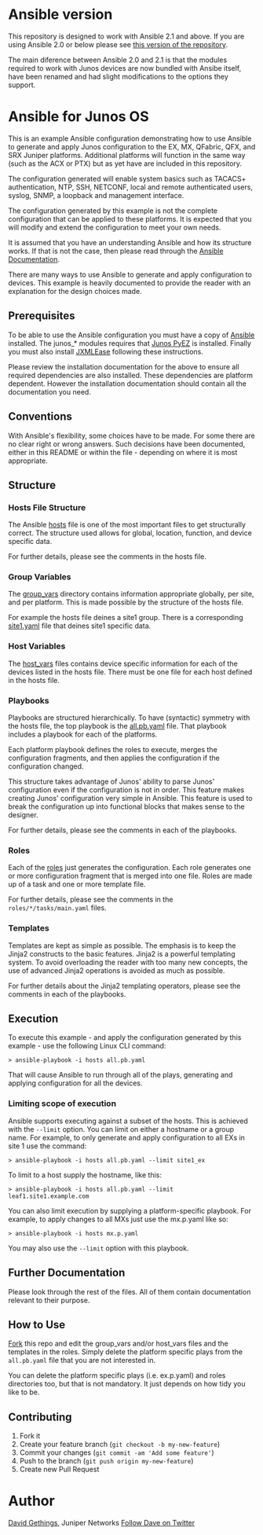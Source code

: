 # Ansible version

This repository is designed to work with Ansible 2.1 and above. If you are using Ansible 2.0 or below please see [this version of the repository](https://github.com/dgjnpr/ansible-template-for-junos/tree/ansible-2.0).

The main diference between Ansible 2.0 and 2.1 is that the modules required to work with Junos devices are now bundled with Ansibe itself, have been renamed and had slight modifications to the options they support.

# Ansible for Junos OS

This is an example Ansible configuration demonstrating how to use Ansible to generate and apply Junos configuration to the EX, MX, QFabric, QFX, and SRX Juniper platforms. Additional platforms will function in the same way (such as the ACX or PTX) but as yet have are included in this repository.

The configuration generated will enable system basics such as TACACS+ authentication, NTP, SSH, NETCONF, local and remote authenticated users, syslog, SNMP, a loopback and management interface.

The configuration generated by this example is not the complete configuration that can be applied to these platforms. It is expected that you will modify and extend the configuration to meet your own needs.

It is assumed that you have an understanding Ansible and how its structure works. If that is not the case, then please read through the [Ansible Documentation](http://docs.ansible.com).

There are many ways to use Ansible to generate and apply configuration to devices. This example is heavily documented to provide the reader with an explanation for the design choices made.

## Prerequisites

To be able to use the Ansible configuration you must have a copy of [Ansible](http://docs.ansible.com/intro_installation.html) installed. The junos_* modules requires that [Junos PyEZ](https://github.com/Juniper/py-junos-eznc) is installed. Finally you must also install [JXMLEase](http://jxmlease.readthedocs.io/en/stable/install.html) following these instructions.

Please review the installation documentation for the above to ensure all required dependencies are also installed. These dependencies are platform dependent. However the installation documentation should contain all the documentation you need.

## Conventions

With Ansible's flexibility, some choices have to be made. For some there are no clear right or wrong answers. Such decisions have been documented, either in this README or within the file - depending on where it is most appropriate.

## Structure

### Hosts File Structure

The Ansible [hosts](https://github.com/dgjnpr/ansible-template-for-junos/blob/master/hosts) file is one of the most important files to get structurally correct. The structure used allows for global, location, function, and device specific data.

For further details, please see the comments in the hosts file.

### Group Variables

The [group_vars](https://github.com/dgjnpr/ansible-template-for-junos/tree/master/group_vars) directory contains information appropriate globally, per site, and per platform. This is made possible by the structure of the hosts file.

For example the hosts file deines a site1 group. There is a corresponding [site1.yaml](https://github.com/dgjnpr/ansible-template-for-junos/blob/master/group_vars/site1.yaml) file that deines site1 specific data. 

### Host Variables

The [host_vars](https://github.com/dgjnpr/ansible-template-for-junos/tree/master/host_vars) files contains device specific information for each of the devices listed in the hosts file. There must be one file for each host defined in the hosts file.

### Playbooks

Playbooks are structured hierarchically. To have (syntactic) symmetry with the hosts file, the top playbook is the [all.pb.yaml](https://github.com/dgjnpr/ansible-template-for-junos/blob/master/all.pb.yaml) file. That playbook includes a playbook for each of the platforms.

Each platform playbook defines the roles to execute, merges the configuration fragments, and then applies the configuration if the configuration changed.

This structure takes advantage of Junos' ability to parse Junos' configuration even if the configuration is not in order. This feature makes creating Junos' configuration very simple in Ansible. This feature is used to break the configuration up into functional blocks that makes sense to the designer.

For further details, please see the comments in each of the playbooks.

### Roles

Each of the [roles](https://github.com/dgjnpr/ansible-template-for-junos/tree/master/roles) just generates the configuration. Each role generates one or more configuration fragment that is merged into one file. Roles are made up of a task and one or more template file.

For further details, please see the comments in the `roles/*/tasks/main.yaml` files.

### Templates

Templates are kept as simple as possible. The emphasis is to keep the Jinja2 constructs to the basic features. Jinja2 is a powerful templating system. To avoid overloading the reader with too many new concepts, the use of advanced Jinja2 operations is avoided as much as possible.

For further details about the Jinja2 templating operators, please see the comments in each of the playbooks.

## Execution

To execute this example - and apply the configuration generated by this example - use the following Linux CLI command:

    > ansible-playbook -i hosts all.pb.yaml

That will cause Ansible to run through all of the plays, generating and applying configuration for all the devices.

### Limiting scope of execution

Ansible supports executing against a subset of the hosts. This is achieved with the `--limit` option. You can limit on either a hostname or a group name. For example, to only generate and apply configuration to all EXs in site 1 use the command:

    > ansible-playbook -i hosts all.pb.yaml --limit site1_ex

To limit to a host supply the hostname, like this:

    > ansible-playbook -i hosts all.pb.yaml --limit leaf1.site1.example.com

You can also limit execution by supplying a platform-specific playbook. For example, to apply changes to all MXs just use the mx.p.yaml like so:

    > ansible-playbook -i hosts mx.p.yaml

You may also use the `--limit` option with this playbook.

## Further Documentation

Please look through the rest of the files. All of them contain documentation relevant to their purpose.

## How to Use

[Fork](https://help.github.com/articles/fork-a-repo/) this repo and edit the group_vars and/or host_vars files and the templates in the roles. Simply delete the platform specific plays from the `all.pb.yaml` file that you are not interested in.

You can delete the platform specific plays (i.e. ex.p.yaml) and roles directories too, but that is not mandatory. It just depends on how tidy you like to be. 

## Contributing

1. Fork it
2. Create your feature branch (`git checkout -b my-new-feature`)
3. Commit your changes (`git commit -am 'Add some feature'`)
4. Push to the branch (`git push origin my-new-feature`)
5. Create new Pull Request

# Author

[David Gethings](mailto:trepanningio@gmail.com), Juniper Networks [Follow Dave on Twitter](http://twitter.com/trepanning_io)